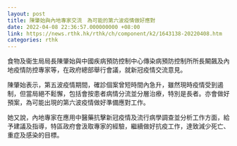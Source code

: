 ```yaml
---
layout: post
title: 陳肇始與內地專家交流　為可能的第六波疫情做好應對
date: 2022-04-08 22:36:57.000000000 +08:00
link: https://news.rthk.hk/rthk/ch/component/k2/1643138-20220408.htm
categories: rthk
---
```


食物及衞生局局長陳肇始與中國疾病預防控制中心傳染病預防控制所所長闞飆及內地疫情防控專家等，在政府總部舉行會議，就新冠疫情交流意見。

陳肇始表示，第五波疫情期間，確診個案曾短時間內急升，雖然現時疫情受到遏制，但當局絕不鬆懈，包括會按患者病情分流並分層治療，特別是長者。亦會做好預案，為可能出現的第六波疫情做好準備應對工作。

她又說，內地專家在應用中醫藥抗擊新冠疫情及流行病學調查並分析工作方面，給予建議及指導，特區政府會汲取專家的經驗，繼續做好抗疫工作，達致減少死亡、重症及感染的目標。
